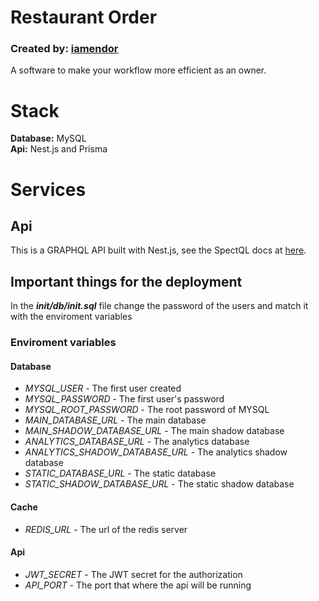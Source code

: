 # Restaurant Order

### Created by: [iamendor](https://github.com/iamendor/iamendor)

A software to make your workflow more efficient as an owner.

# Stack

**Database:** MySQL
<br />
**Api:** Nest.js and Prisma

# Services

## Api

This is a GRAPHQL API built with Nest.js, see the SpectQL docs at [here](./server/docs/index.html).

## Important things for the deployment

In the **_init/db/init.sql_** file change the password of the users and match it with the enviroment variables

### Enviroment variables

#### Database

- _MYSQL_USER_ - The first user created
- _MYSQL_PASSWORD_ - The first user's password
- _MYSQL_ROOT_PASSWORD_ - The root password of MYSQL
- _MAIN_DATABASE_URL_ - The main database
- _MAIN_SHADOW_DATABASE_URL_ - The main shadow database
- _ANALYTICS_DATABASE_URL_ - The analytics database
- _ANALYTICS_SHADOW_DATABASE_URL_ - The analytics shadow database
- _STATIC_DATABASE_URL_ - The static database
- _STATIC_SHADOW_DATABASE_URL_ - The static shadow database

#### Cache

- _REDIS_URL_ - The url of the redis server

#### Api

- _JWT_SECRET_ - The JWT secret for the authorization
- _API_PORT_ - The port that where the api will be running
